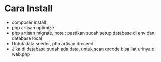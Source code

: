 
# Cara Install
   - composer install
   - php artisan optimize
   - php artisan migrate, note : pastikan sudah setup database di env dan database local
   - Untuk data seeder, php artisan db:seed
   - Jika di database sudah ada data, untuk scan qrcode bisa liat urlnya di web.php 
  





